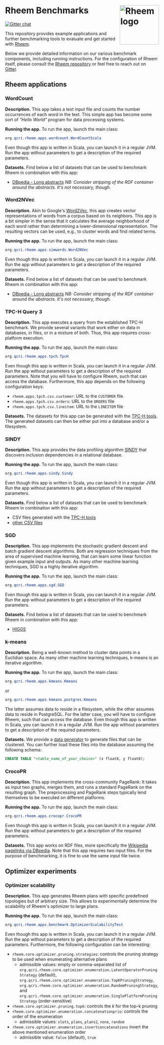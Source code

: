 # Rheem Benchmarks <img align="right" width="128px" src="http://da.qcri.org/rheem/images/rheem.png" alt="Rheem logo">

[![Gitter chat](https://badges.gitter.im/rheem-ecosystem/Lobby.png)](https://gitter.im/rheem-ecosystem/Lobby)

This repository provides example applications and further benchmarking tools to evaluate and get started with [Rheem](http://da.qcri.org/rheem/).

Below we provide detailed information on our various benchmark components, including running instructions. For the configuration of Rheem itself, please consult the [Rheem repository](https://github.com/rheem-ecosystem/rheem) or feel free to reach out on [Gitter](https://gitter.im/rheem-ecosystem/Lobby).

## Rheem applications

### WordCount

**Description.** This app takes a text input file and counts the number occurrences of each word in the text. This simple app has become some sort of _"Hello World"_ program for data processing systems.

**Running the app.** To run the app, launch the main class:
```java
org.qcri.rheem.apps.wordcount.WordCountScala
```
Even though this app is written in Scala, you can launch it in a regular JVM. Run the app without parameters to get a description of the required parameters.

**Datasets.** Find below a list of datasets that can be used to benchmark Rheem in combination with this app:
* [DBpedia - Long abstracts](http://wiki.dbpedia.org/Downloads2015-10) _NB: Consider stripping of the RDF container around the abstracts. It's not necessary, though._

### Word2NVec

**Description.** Akin to Google's [Word2Vec](https://arxiv.org/abs/1301.3781), this app creates vector representations of words from a corpus based on its neighbors. This app is a bit simpler in the sense that it calculates the average neighborhood of each word rather than determining a lower-dimensional representation. The resulting vectors can be used, e.g., to cluster words and find related terms.

**Running the app.** To run the app, launch the main class:
```java
org.qcri.rheem.apps.simwords.Word2NVec
```
Even though this app is written in Scala, you can launch it in a regular JVM. Run the app without parameters to get a description of the required parameters.

**Datasets.** Find below a list of datasets that can be used to benchmark Rheem in combination with this app:
* [DBpedia - Long abstracts](http://wiki.dbpedia.org/Downloads2015-10) _NB: Consider stripping of the RDF container around the abstracts. It's not necessary, though._

### TPC-H Query 3

**Description.** This app executes a query from the established TPC-H benchmark. We provide several variants that work either on data in databases, in files, or in a mixture of both. Thus, this app requires cross-platform execution.

**Running the app.** To run the app, launch the main class:
```java
org.qcri.rheem.apps.tpch.TpcH
```
Even though this app is written in Scala, you can launch it in a regular JVM. Run the app without parameters to get a description of the required parameters. Note that you will have to configure Rheem, such that can access the database. Furthermore, this app depends on the following configuration keys:
* `rheem.apps.tpch.csv.customer`: URL to the `CUSTOMER` file
* `rheem.apps.tpch.csv.orders`: URL to the `ORDERS` file
* `rheem.apps.tpch.csv.lineitem`: URL to the `LINEITEM` file

**Datasets.** The datasets for this app can be generated with the [TPC-H tools](http://www.tpc.org/tpch/). The generated datasets can then be either put into a database and/or a filesystem.

### SINDY

**Description.** This app provides the data profiling algorithm [SINDY](https://subs.emis.de/LNI/Proceedings/Proceedings241/article24.html) that discovers inclusion dependencies in a relational database.

**Running the app.** To run the app, launch the main class:
```java
org.qcri.rheem.apps.sindy.Sindy
```
Even though this app is written in Scala, you can launch it in a regular JVM. Run the app without parameters to get a description of the required parameters.

**Datasets.** Find below a list of datasets that can be used to benchmark Rheem in combination with this app:
* CSV files generated with the [TPC-H tools](http://www.tpc.org/tpch/)
* [other CSV files](https://hpi.de/naumann/projects/repeatability/data-profiling/metanome-ind-algorithms.html)

### SGD

**Description.** This app implements the stochastic gradient descent and batch gradient descent algorithms. Both are regression techniques from the area of supervised machine learning, that can learn some linear function given example input and outputs. As many other machine learning techniques, SGD is a highly iterative algorithm.

**Running the app.** To run the app, launch the main class:
```java
org.qcri.rheem.apps.sgd.SGD
```
Even though this app is written in Scala, you can launch it in a regular JVM. Run the app without parameters to get a description of the required parameters.

**Datasets.** Find below a list of datasets that can be used to benchmark Rheem in combination with this app:
* [HIGGS](https://archive.ics.uci.edu/ml/datasets/HIGGS)

### k-means

**Description.** Being a well-known method to cluster data points in a Euclidian space. As many other machine learning techniques, k-means is an iterative algorithm.

**Running the app.** To run the app, launch the main class:
```java
org.qcri.rheem.apps.kmeans.Kmeans
```
or
```java
org.qcri.rheem.apps.kmeans.postgres.Kmeans
```
The latter assumes data to reside in a filesystem, while the other assumes data to reside in PostgreSQL. For the latter case, you will have to configure Rheem, such that can access the database.
Even though this app is written in Scala, you can launch it in a regular JVM. Run the app without parameters to get a description of the required parameters.

**Datasets.** We provide a [data generator](https://github.com/rheem-ecosystem/rheem-benchmark/blob/master/src/test/resources/kmeans-datagenerator.py) to generate files that can be clustered. You can further load these files into the database assuming the following schema:
```sql
CREATE TABLE "<table_name_of_your_choice>" (x float8, y float8);
```

### CrocoPR

**Description.** This app implements the cross-community PageRank: It takes as input two graphs, merges them, and runs a standard PageRank on the resulting graph. The preprocessing and PageRank steps typically lend themselves to be executed on different platforms.

**Running the app.** To run the app, launch the main class:
```java
org.qcri.rheem.apps.crocopr.CrocoPR
```
Even though this app is written in Scala, you can launch it in a regular JVM. Run the app without parameters to get a description of the required parameters.

**Datasets.** This app works on RDF files, more specifically the [Wikipedia pagelinks via DBpedia](http://wiki.dbpedia.org/Downloads2015-10). Note that this app requires two input files. For the purpose of benchmarking, it is fine to use the same input file twice.

## Optimizer experiments

### Optimizer scalability

**Description.** This app generates Rheem plans with specific predefined topologies but of arbitrary size. This allows to experimentally determine the scalability of Rheem's optimizer to large plans.

**Running the app.** To run the app, launch the main class:
```java
org.qcri.rheem.apps.benchmark.OptimizerScalabilityTest
```
Even though this app is written in Scala, you can launch it in a regular JVM. Run the app without parameters to get a description of the required parameters. Furthermore, the following configuration can be interesting:
- `rheem.core.optimizer.pruning.strategies`: controls the pruning strategy to be used when enumerating alternative plans
  - admissible values: empty or comma-separated list of `org.qcri.rheem.core.optimizer.enumeration.LatentOperatorPruningStrategy` (default), `org.qcri.rheem.core.optimizer.enumeration.TopKPruningStrategy`, `org.qcri.rheem.core.optimizer.enumeration.RandomPruningStrategy`, and `org.qcri.rheem.core.optimizer.enumeration.SinglePlatformPruningStrategy` (order-sensitive)
- `rheem.core.optimizer.pruning.topk`: controls the _k_ for the top-k pruning
- `rheem.core.optimizer.enumeration.concatenationprio`: controls the order of the enumeration
  - admissible values: `slots`, `plans`, `plans2`, `none`, `random`
- `rheem.core.optimizer.enumeration.invertconcatenations` invert the above mentioned enumeration order
  - admissible value: `false` (default), `true`
  
